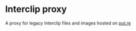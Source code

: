 # Interclip proxy
 
A proxy for legacy Interclip files and images hosted on [put.re](https://put.re/)
